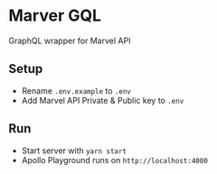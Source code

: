 # Marver GQL

GraphQL wrapper for Marvel API

## Setup

- Rename `.env.example` to `.env`
- Add Marvel API Private & Public key to `.env`

## Run

- Start server with `yarn start`
- Apollo Playground runs on `http://localhost:4000`

